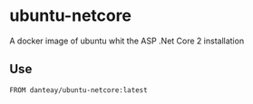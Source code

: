 # ubuntu-netcore
A docker image of ubuntu whit the ASP .Net Core 2 installation

## Use

```docker
FROM danteay/ubuntu-netcore:latest
```

